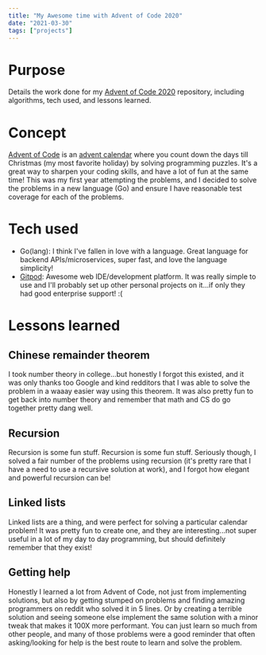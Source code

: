 ```yaml
---
title: "My Awesome time with Advent of Code 2020"
date: "2021-03-30"
tags: ["projects"]
---
```


# Purpose

Details the work done for my [Advent of Code 2020][aoc-repo] repository,
including algorithms, tech used, and lessons learned.

# Concept

[Advent of Code][aoc-about] is an [advent calendar][advent-calendar] where you
count down the days till Christmas (my most favorite holiday) by solving
programming puzzles. It's a great way to sharpen your coding skills, and have a
lot of fun at the same time! This was my first year attempting the problems, and
I decided to solve the problems in a new language (Go) and ensure I have
reasonable test coverage for each of the problems.

# Tech used

- Go(lang): I think I've fallen in love with a language. Great language for
  backend APIs/microservices, super fast, and love the language simplicity!
- [Gitpod][gitpod]: Awesome web IDE/development platform. It was really simple
  to use and I'll probably set up other personal projects on it...if only they
  had good enterprise support! :(

# Lessons learned

## Chinese remainder theorem

I took number theory in college...but honestly I forgot this existed, and it was
only thanks too Google and kind redditors that I was able to solve the problem
in a waaay easier way using this theorem. It was also pretty fun to get back
into number theory and remember that math and CS do go together pretty dang
well.

## Recursion

Recursion is some fun stuff. Recursion is some fun stuff. Seriously though, I
solved a fair number of the problems using recursion (it's pretty rare that I
have a need to use a recursive solution at work), and I forgot how elegant and
powerful recursion can be!

## Linked lists

Linked lists are a thing, and were perfect for solving a particular calendar
problem! It was pretty fun to create one, and they are interesting...not super
useful in a lot of my day to day programming, but should definitely remember
that they exist!

## Getting help

Honestly I learned a lot from Advent of Code, not just from implementing
solutions, but also by getting stumped on problems and finding amazing
programmers on reddit who solved it in 5 lines. Or by creating a terrible
solution and seeing someone else implement the same solution with a minor tweak
that makes it 100X more performant. You can just learn so much from other
people, and many of those problems were a good reminder that often
asking/looking for help is the best route to learn and solve the problem.

[aoc-repo]: https://github.com/yeungalan0/misc/tree/main/advent_of_code_2020
[aoc-about]: https://adventofcode.com/2020/about
[advent-calendar]: https://en.wikipedia.org/wiki/Advent_calendar
[gitpod]: https://www.gitpod.io/docs/
